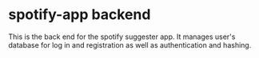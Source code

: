 # spotify-app backend

This is the back end for the spotify suggester app.
It manages user's database for log in and registration as well as authentication and hashing.
